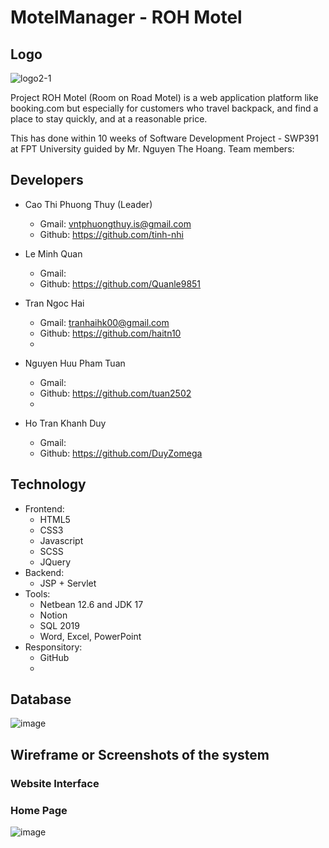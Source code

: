 # MotelManager - ROH Motel

## Logo
![logo2-1](https://user-images.githubusercontent.com/74039932/175355584-53f6a2a6-ce38-4e4b-8712-5bf8b9f5f192.png)

Project ROH Motel (Room on Road Motel) is a web application platform like booking.com but especially for customers who travel backpack, and find a place to stay quickly, and at a reasonable price.

This has done within 10 weeks of Software Development Project - SWP391 at FPT University guided by Mr. Nguyen The Hoang. Team members:
## Developers
- Cao Thi Phuong Thuy (Leader) 
    - Gmail: vntphuongthuy.is@gmail.com
    - Github: https://github.com/tinh-nhi

- Le Minh Quan
    - Gmail: 
    - Github: https://github.com/Quanle9851
        
- Tran Ngoc Hai
    - Gmail: tranhaihk00@gmail.com
    - Github: https://github.com/haitn10
    - 
- Nguyen Huu Pham Tuan
    - Gmail: 
    - Github: https://github.com/tuan2502
    - 
- Ho Tran Khanh Duy
    - Gmail: 
    - Github: https://github.com/DuyZomega



## Technology
- Frontend:
    - HTML5
    - CSS3
    - Javascript
    - SCSS
    - JQuery
- Backend:
   - JSP + Servlet
- Tools:
   - Netbean 12.6 and JDK 17
   - Notion
   - SQL 2019
   - Word, Excel, PowerPoint
- Responsitory:
   - GitHub
   - 
## Database
![image](https://user-images.githubusercontent.com/74039932/179421903-247817a3-6e64-4be0-8043-8672a09f734f.png)

## Wireframe or Screenshots of the system
### Website Interface
### Home Page
![image](https://user-images.githubusercontent.com/74039932/175355220-84ae597b-77fd-4b50-bf35-197b547f1976.png)

